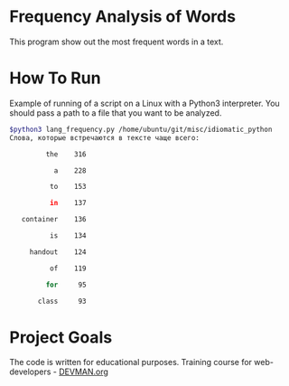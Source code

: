 # Frequency Analysis of Words

This program show out the most frequent words in a text.

# How To Run
Example of running of a script on a Linux with a Python3 interpreter. 
You should pass a path to a file that you want to be analyzed.

```bash
$python3 lang_frequency.py /home/ubuntu/git/misc/idiomatic_python
Слова, которые встречаются в тексте чаще всего:

         the    316

           a    228

          to    153

          in    137

   container    136

          is    134

     handout    124

          of    119

         for     95

       class     93

```

# Project Goals

The code is written for educational purposes. Training course for web-developers - [DEVMAN.org](https://devman.org)
